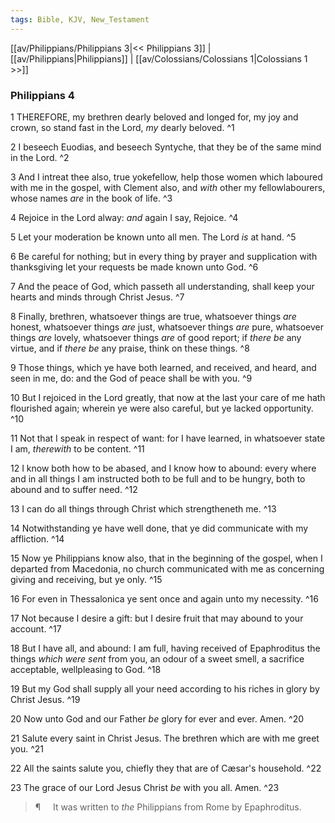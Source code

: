 ```yaml
---
tags: Bible, KJV, New_Testament
---
```


[[av/Philippians/Philippians 3|<< Philippians 3]] | [[av/Philippians|Philippians]] | [[av/Colossians/Colossians 1|Colossians 1 >>]]

### Philippians 4

1 THEREFORE, my brethren dearly beloved and longed for, my joy and crown, so stand fast in the Lord, _my_ dearly beloved. ^1

2 I beseech Euodias, and beseech Syntyche, that they be of the same mind in the Lord. ^2

3 And I intreat thee also, true yokefellow, help those women which laboured with me in the gospel, with Clement also, and _with_ other my fellowlabourers, whose names _are_ in the book of life. ^3

4 Rejoice in the Lord alway: _and_ again I say, Rejoice. ^4

5 Let your moderation be known unto all men. The Lord _is_ at hand. ^5

6 Be careful for nothing; but in every thing by prayer and supplication with thanksgiving let your requests be made known unto God. ^6

7 And the peace of God, which passeth all understanding, shall keep your hearts and minds through Christ Jesus. ^7

8 Finally, brethren, whatsoever things are true, whatsoever things _are_ honest, whatsoever things _are_ just, whatsoever things _are_ pure, whatsoever things _are_ lovely, whatsoever things _are_ of good report; if _there_ _be_ any virtue, and if _there_ _be_ any praise, think on these things. ^8

9 Those things, which ye have both learned, and received, and heard, and seen in me, do: and the God of peace shall be with you. ^9

10 But I rejoiced in the Lord greatly, that now at the last your care of me hath flourished again; wherein ye were also careful, but ye lacked opportunity. ^10

11 Not that I speak in respect of want: for I have learned, in whatsoever state I am, _therewith_ to be content. ^11

12 I know both how to be abased, and I know how to abound: every where and in all things I am instructed both to be full and to be hungry, both to abound and to suffer need. ^12

13 I can do all things through Christ which strengtheneth me. ^13

14 Notwithstanding ye have well done, that ye did communicate with my affliction. ^14

15 Now ye Philippians know also, that in the beginning of the gospel, when I departed from Macedonia, no church communicated with me as concerning giving and receiving, but ye only. ^15

16 For even in Thessalonica ye sent once and again unto my necessity. ^16

17 Not because I desire a gift: but I desire fruit that may abound to your account. ^17

18 But I have all, and abound: I am full, having received of Epaphroditus the things _which_ _were_ _sent_ from you, an odour of a sweet smell, a sacrifice acceptable, wellpleasing to God. ^18

19 But my God shall supply all your need according to his riches in glory by Christ Jesus. ^19

20 Now unto God and our Father _be_ glory for ever and ever. Amen. ^20

21 Salute every saint in Christ Jesus. The brethren which are with me greet you. ^21

22 All the saints salute you, chiefly they that are of Cæsar's household. ^22

23 The grace of our Lord Jesus Christ _be_ with you all. Amen. ^23

> ¶     It was written to _the_ Philippians from Rome by Epaphroditus.
